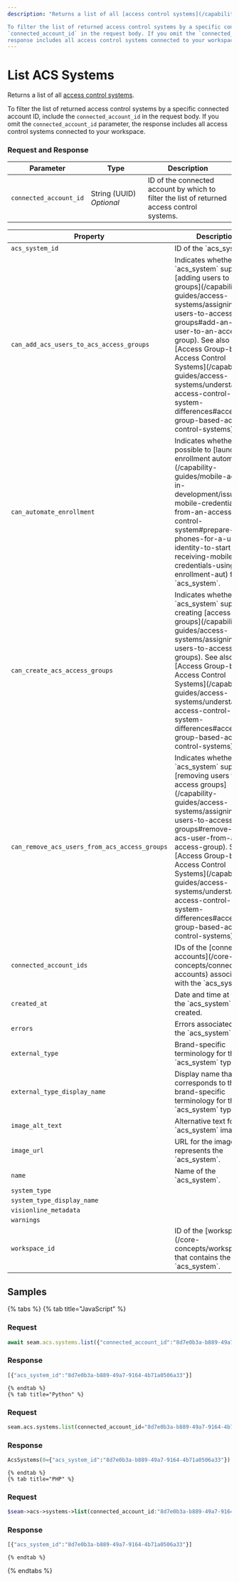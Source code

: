 ```yaml
---
description: "Returns a list of all [access control systems](/capability-guides/access-systems).

To filter the list of returned access control systems by a specific connected account ID, include the 
`connected_account_id` in the request body. If you omit the `connected_account_id` parameter, the 
response includes all access control systems connected to your workspace."
---
```


# List ACS Systems

Returns a list of all [access control systems](/capability-guides/access-systems).

To filter the list of returned access control systems by a specific connected account ID, include the 
`connected_account_id` in the request body. If you omit the `connected_account_id` parameter, the 
response includes all access control systems connected to your workspace.

### Request and Response

<table>
  <thead>
    <tr>
      <th>Parameter</th>
      <th width='112.33333333333331'>Type</th>
      <th>Description</th>
    </tr>
  </thead>
  <tbody>
      <tr>
        <td><code>connected_account_id</code></td>
        <td>String (UUID)<br /><em>Optional</em></td>
        <td>ID of the connected account by which to filter the list of returned access control systems.</td>
      </tr>
  </tbody>
</table>


<table>
  <thead>
    <tr>
      <th width="310">Property</th>
      <th>Description</th>
    </tr>
  </thead>
  <tbody>
      <tr>
        <td><code>acs_system_id</code></td>
        <td>ID of the `acs_system`.</td>
      </tr>
      <tr>
        <td><code>can_add_acs_users_to_acs_access_groups</code></td>
        <td>Indicates whether the `acs_system` supports [adding users to access groups](/capability-guides/access-systems/assigning-users-to-access-groups#add-an-acs-user-to-an-access-group). See also [Access Group-based Access Control Systems](/capability-guides/access-systems/understanding-access-control-system-differences#access-group-based-access-control-systems).</td>
      </tr>
      <tr>
        <td><code>can_automate_enrollment</code></td>
        <td>Indicates whether it is possible to [launch enrollment automations](/capability-guides/mobile-access-in-development/issuing-mobile-credentials-from-an-access-control-system#prepare-the-phones-for-a-user-identity-to-start-receiving-mobile-credentials-using-an-enrollment-aut) for the `acs_system`.</td>
      </tr>
      <tr>
        <td><code>can_create_acs_access_groups</code></td>
        <td>Indicates whether the `acs_system` supports creating [access groups](/capability-guides/access-systems/assigning-users-to-access-groups). See also [Access Group-based Access Control Systems](/capability-guides/access-systems/understanding-access-control-system-differences#access-group-based-access-control-systems).</td>
      </tr>
      <tr>
        <td><code>can_remove_acs_users_from_acs_access_groups</code></td>
        <td>Indicates whether the `acs_system` supports [removing users from access groups](/capability-guides/access-systems/assigning-users-to-access-groups#remove-an-acs-user-from-an-access-group). See also [Access Group-based Access Control Systems](/capability-guides/access-systems/understanding-access-control-system-differences#access-group-based-access-control-systems).</td>
      </tr>
      <tr>
        <td><code>connected_account_ids</code></td>
        <td>IDs of the [connected accounts](/core-concepts/connected-accounts) associated with the `acs_system`.</td>
      </tr>
      <tr>
        <td><code>created_at</code></td>
        <td>Date and time at which the `acs_system` was created.</td>
      </tr>
      <tr>
        <td><code>errors</code></td>
        <td>Errors associated with the `acs_system`.</td>
      </tr>
      <tr>
        <td><code>external_type</code></td>
        <td>Brand-specific terminology for the `acs_system` type.</td>
      </tr>
      <tr>
        <td><code>external_type_display_name</code></td>
        <td>Display name that corresponds to the brand-specific terminology for the `acs_system` type.</td>
      </tr>
      <tr>
        <td><code>image_alt_text</code></td>
        <td>Alternative text for the `acs_system` image.</td>
      </tr>
      <tr>
        <td><code>image_url</code></td>
        <td>URL for the image that represents the `acs_system`.</td>
      </tr>
      <tr>
        <td><code>name</code></td>
        <td>Name of the `acs_system`.</td>
      </tr>
      <tr>
        <td><code>system_type</code></td>
        <td></td>
      </tr>
      <tr>
        <td><code>system_type_display_name</code></td>
        <td></td>
      </tr>
      <tr>
        <td><code>visionline_metadata</code></td>
        <td></td>
      </tr>
      <tr>
        <td><code>warnings</code></td>
        <td></td>
      </tr>
      <tr>
        <td><code>workspace_id</code></td>
        <td>ID of the [workspace](/core-concepts/workspaces) that contains the `acs_system`.</td>
      </tr>
  </tbody>
</table>

## Samples

{% tabs %}
    {% tab title="JavaScript" %}
  ### Request
  ```javascript
  await seam.acs.systems.list({"connected_account_id":"8d7e0b3a-b889-49a7-9164-4b71a0506a33"})
  ```

  ### Response
  ```javascript
  [{"acs_system_id":"8d7e0b3a-b889-49a7-9164-4b71a0506a33"}]
  ```
    {% endtab %}
    {% tab title="Python" %}
  ### Request
  ```python
  seam.acs.systems.list(connected_account_id="8d7e0b3a-b889-49a7-9164-4b71a0506a33")
  ```

  ### Response
  ```python
  AcsSystems(0={"acs_system_id":"8d7e0b3a-b889-49a7-9164-4b71a0506a33"})
  ```
    {% endtab %}
    {% tab title="PHP" %}
  ### Request
  ```php
  $seam->acs->systems->list(connected_account_id:"8d7e0b3a-b889-49a7-9164-4b71a0506a33")
  ```

  ### Response
  ```php
  [{"acs_system_id":"8d7e0b3a-b889-49a7-9164-4b71a0506a33"}]
  ```
    {% endtab %}
{% endtabs %}
